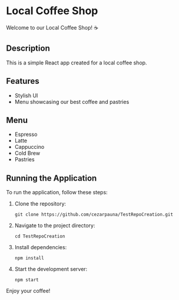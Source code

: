 # Local Coffee Shop

Welcome to our Local Coffee Shop! ☕

## Description
This is a simple React app created for a local coffee shop.

## Features
- Stylish UI
- Menu showcasing our best coffee and pastries

## Menu
- Espresso
- Latte
- Cappuccino
- Cold Brew
- Pastries

## Running the Application
To run the application, follow these steps:
1. Clone the repository:
   ```
   git clone https://github.com/cezarpauna/TestRepoCreation.git
   ```
2. Navigate to the project directory:
   ```
   cd TestRepoCreation
   ```
3. Install dependencies:
   ```
   npm install
   ```
4. Start the development server:
   ```
   npm start
   ```

Enjoy your coffee!